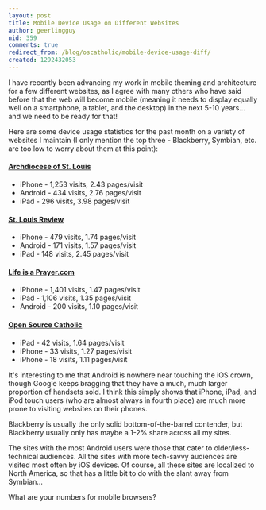 ```yaml
---
layout: post
title: Mobile Device Usage on Different Websites
author: geerlingguy
nid: 359
comments: true
redirect_from: /blog/oscatholic/mobile-device-usage-diff/
created: 1292432053
---
```

<p>I have recently been advancing my work in mobile theming and architecture for a few different websites, as I agree with many others who have said before that the web will become mobile (meaning it needs to display equally well on a smartphone, a tablet, and the desktop) in the next 5-10 years... and we need to be ready for that!</p>
<p>Here are some device usage statistics for the past month on a variety of websites I maintain (I only mention the top three - Blackberry, Symbian, etc. are too low to worry about them at this point):</p>
<h4><a href="http://archstl.org/">Archdiocese of St. Louis</a></h4>
<ul>
<li>iPhone - 1,253 visits, 2.43 pages/visit</li>
<li>Android - 434 visits, 2.76 pages/visit</li>
<li>iPad - 296 visits, 3.98 pages/visit</li>
</ul>
<h4><a href="http://stlouisreview.com/">St. Louis Review</a></h4>
<ul>
<li>iPhone - 479 visits, 1.74 pages/visit</li>
<li>Android - 171 visits, 1.57 pages/visit</li>
<li>iPad - 148 visits, 2.45 pages/visit</li>
</ul>
<!--break-->
<h4><a href="http://www.lifeisaprayer.com/">Life is a Prayer.com</a></h4>
<ul>
<li>iPhone - 1,401 visits, 1.47 pages/visit</li>
<li>iPad - 1,106 visits, 1.35 pages/visit</li>
<li>Android - 200 visits, 1.10 pages/visit</li>
</ul>
<h4><a href="/">Open Source Catholic</a></h4>
<ul>
<li>iPad - 42 visits, 1.64 pages/visit</li>
<li>iPhone - 33 visits, 1.27 pages/visit</li>
<li>iPhone - 18 visits, 1.11 pages/visit</li>
</ul>
<p>It&#39;s interesting to me that Android is nowhere near touching the iOS crown, though Google keeps bragging that they have a much, much larger proportion of handsets sold. I think this simply shows that iPhone, iPad, and iPod touch users (who are almost always in fourth place) are much more prone to visiting websites on their phones.</p>
<p>Blackberry is usually the only solid bottom-of-the-barrel contender, but Blackberry usually only has maybe a 1-2% share across all my sites.</p>
<p>The sites with the most Android users were those that cater to older/less-technical audiences. All the sites with more tech-savvy audiences are visited most often by iOS devices. Of course, all these sites are localized to North America, so that has a little bit to do with the slant away from Symbian...</p>
<p>What are your numbers for mobile browsers?</p>
